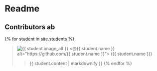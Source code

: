 # Readme 
## Contributors ab

{% for student in site.students %}
  > <img src="{{ student.image }}" alt="{{ student.image_alt }}">
  > <@{{ student.name }} alt="https://github.com/{{ student.name }}">
  > ({{ student.name }})
  > 
  >>{{ student.content | markdownify }}
{% endfor %}

